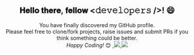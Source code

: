 <div align="center">
  <h2> 𝐇𝐞𝐥𝐥𝐨 𝐭𝐡𝐞𝐫𝐞, 𝐟𝐞𝐥𝐥𝐨𝐰
    <𝚍𝚎𝚟𝚎𝚕𝚘𝚙𝚎𝚛𝚜 />! 😄
  </h2>
</div>
<div align="center"> You have finally discovered my GitHub profile. <br> Please feel free to clone/fork projects, raise issues and submit PRs if you think something could be better. <br>
  <i>Happy Coding!</i> 😊 <a href="#">
    <img alt="" src="https://github-readme-stats.vercel.app/api?username=MathiasReker&show_icons=true&count_private=true&theme=merko&hide_border=true&bg_color=00000000&hide_rank=true">
    <img src="https://github-readme-stats.vercel.app/api/top-langs/?username=MathiasReker&layout=compact&hide_border=true&theme=merko&bg_color=00000000&langs_count=8">
    <img src="https://github-readme-streak-stats.herokuapp.com/?user=MathiasReker&theme=merko&hide_border=true&background=FFFFFF00">
    <a href="#">
</div>
<br>
<br>
